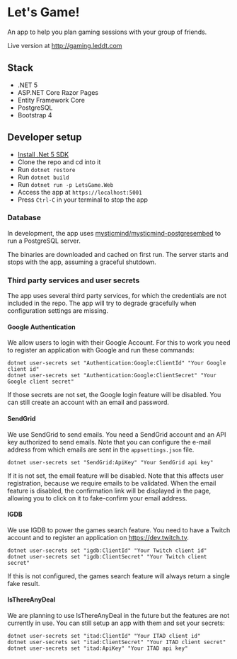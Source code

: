 # Let's Game!
An app to help you plan gaming sessions with your group of friends.

Live version at http://gaming.leddt.com

## Stack
- .NET 5
- ASP.NET Core Razor Pages
- Entity Framework Core
- PostgreSQL
- Bootstrap 4

## Developer setup

- [Install .Net 5 SDK](https://dotnet.microsoft.com/download/dotnet/5.0)
- Clone the repo and cd into it
- Run `dotnet restore`
- Run `dotnet build`
- Run `dotnet run -p LetsGame.Web`
- Access the app at `https://localhost:5001`
- Press `Ctrl-C` in your terminal to stop the app

### Database

In development, the app uses [mysticmind/mysticmind-postgresembed](https://github.com/mysticmind/mysticmind-postgresembed) to run a PostgreSQL server.

The binaries are downloaded and cached on first run. The server starts and stops with the app, assuming a graceful shutdown. 

### Third party services and user secrets

The app uses several third party services, for which the credentials are not included in the repo. The app will try to degrade gracefully when configuration settings are missing.

#### Google Authentication

We allow users to login with their Google Account. For this to work you need to register an application with Google and run these commands:

```
dotnet user-secrets set "Authentication:Google:ClientId" "Your Google client id"
dotnet user-secrets set "Authentication:Google:ClientSecret" "Your Google client secret"
```

If those secrets are not set, the Google login feature will be disabled. You can still create an account with an email and password.

#### SendGrid

We use SendGrid to send emails. You need a SendGrid account and an API key authorized to send emails. Note that you can configure the e-mail address from which emails are sent in the `appsettings.json` file.

```
dotnet user-secrets set "SendGrid:ApiKey" "Your SendGrid api key"
```

If it is not set, the email feature will be disabled. Note that this affects user registration, because we require emails to be validated.
When the email feature is disabled, the confirmation link will be displayed in the page, allowing you to click on it to fake-confirm your email address.

#### IGDB

We use IGDB to power the games search feature. You need to have a Twitch account and to register an application on https://dev.twitch.tv.

```
dotnet user-secrets set "igdb:ClientId" "Your Twitch client id"
dotnet user-secrets set "igdb:ClientSecret" "Your Twitch client secret"
```

If this is not configured, the games search feature will always return a single fake result. 

#### IsThereAnyDeal

We are planning to use IsThereAnyDeal in the future but the features are not currently in use. You can still setup an app with them and set your secrets:

```
dotnet user-secrets set "itad:ClientId" "Your ITAD client id"
dotnet user-secrets set "itad:ClientSecret" "Your ITAD client secret"
dotnet user-secrets set "itad:ApiKey" "Your ITAD api key"
```